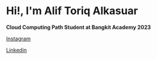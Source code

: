 # Hi!, I'm **Alif Toriq Alkasuar**

**Cloud Computing Path Student at Bangkit Academy 2023**

[Instagram](https://instagram.com/aliftoriq)

[Linkedin](https://www.linkedin.com/in/alif-toriq-185058219/)



<!--
**aliftoriq/aliftoriq** is a ✨ _special_ ✨ repository because its `README.md` (this file) appears on your GitHub profile.

Here are some ideas to get you started:

- 🔭 I’m currently working on ...
- 🌱 I’m currently learning ...
- 👯 I’m looking to collaborate on ...
- 🤔 I’m looking for help with ...
- 💬 Ask me about ...
- 📫 How to reach me: ...
- 😄 Pronouns: ...
- ⚡ Fun fact: ...
-->
